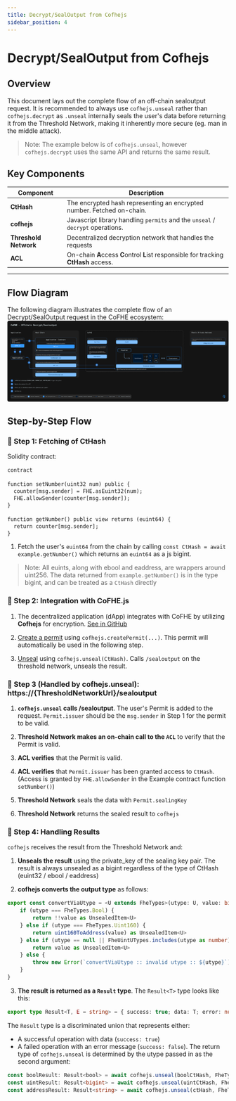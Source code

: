```yaml
---
title: Decrypt/SealOutput from Cofhejs
sidebar_position: 4
---
```


# Decrypt/SealOutput from Cofhejs

## Overview

This document lays out the complete flow of an off-chain sealoutput request. It is recommended to always use `cofhejs.unseal` rather than `cofhejs.decrypt` as `.unseal` internally seals the user's data before returning it from the Threshold Network, making it inherently more secure (eg. man in the middle attack).

> Note: The example below is of `cofhejs.unseal`, however `cofhejs.decrypt` uses the same API and returns the same result.

## Key Components

| Component             | Description                                                                          |
| --------------------- | ------------------------------------------------------------------------------------ |
| **CtHash**            | The encrypted hash representing an encrypted number. Fetched on-chain.               |
| **cofhejs**           | Javascript library handling `permits` and the `unseal` / `decrypt` operations.       |
| **Threshold Network** | Decentralized decryption network that handles the requests                           |
| **ACL**               | On-chain **A**ccess **C**ontrol **L**ist responsible for tracking **CtHash** access. |

---

## Flow Diagram

The following diagram illustrates the complete flow of an Decrypt/SealOutput request in the CoFHE ecosystem:
[![Diagram](../../../../static/img/assets/offChain_sealoutput_decrypt.svg)](../../../../static/img/assets/offChain_sealoutput_decrypt.svg)

## Step-by-Step Flow

### 📌 Step 1: Fetching of CtHash

Solidity contract:

```solidity
contract

function setNumber(uint32 num) public {
  counter[msg.sender] = FHE.asEuint32(num);
  FHE.allowSender(counter[msg.sender]);
}

function getNumber() public view returns (euint64) {
  return counter[msg.sender];
}
```

1. Fetch the user's `euint64` from the chain by calling `const CtHash = await example.getNumber()` which returns an `euint64` as a js bigint.

> Note: All euints, along with ebool and eaddress, are wrappers around uint256. The data returned from `example.getNumber()` is in the type bigint, and can be treated as a `CtHash` directly

### 📌 Step 2: Integration with CoFHE.js

1. The decentralized application (dApp) integrates with CoFHE by utilizing **Cofhejs** for encryption.
   [See in GitHub](https://github.com/FhenixProtocol/cofhejs)

2. [Create a permit](../../cofhejs/permits-management.md) using `cofhejs.createPermit(...)`. This permit will automatically be used in the following step.

3. [Unseal](./sealing-unsealing.md) using `cofhejs.unseal(CtHash)`. Calls `/sealoutput` on the threshold network, unseals the result.

### 📌 Step 3 (Handled by cofhejs.unseal): https://{ThresholdNetworkUrl}/sealoutput

1. **`cofhejs.unseal` calls /sealoutput**. The user's Permit is added to the request. `Permit.issuer` should be the `msg.sender` in Step 1 for the permit to be valid.

2. **Threshold Network makes an on-chain call to the `ACL`** to verify that the Permit is valid.

3. **ACL verifies** that the Permit is valid.

4. **ACL verifies** that `Permit.issuer` has been granted access to `CtHash`. (Access is granted by `FHE.allowSender` in the Example contract function `setNumber()`)

5. **Threshold Network** seals the data with `Permit.sealingKey`

6. **Threshold Network** returns the sealed result to `cofhejs`

### 📌 Step 4: Handling Results

`cofhejs` receives the result from the Threshold Network and:

1. **Unseals the result** using the private_key of the sealing key pair. The result is always unsealed as a bigint regardless of the type of CtHash (euint32 / ebool / eaddress)

2. **cofhejs converts the output type** as follows:

```typescript
export const convertViaUtype = <U extends FheTypes>(utype: U, value: bigint): UnsealedItem<U> => {
	if (utype === FheTypes.Bool) {
		return !!value as UnsealedItem<U>
	} else if (utype === FheTypes.Uint160) {
		return uint160ToAddress(value) as UnsealedItem<U>
	} else if (utype == null || FheUintUTypes.includes(utype as number)) {
		return value as UnsealedItem<U>
	} else {
		throw new Error(`convertViaUtype :: invalid utype :: ${utype}`)
	}
}
```

3. **The result is returned as a `Result` type**. The `Result<T>` type looks like this:

```typescript
export type Result<T, E = string> = { success: true; data: T; error: null } | { success: false; data: null; error: E }
```

The `Result` type is a discriminated union that represents either:

- A successful operation with data (`success: true`)
- A failed operation with an error message (`success: false`).
  The return type of `cofhejs.unseal` is determined by the utype passed in as the second argument:

```typescript
const boolResult: Result<bool> = await cofhejs.unseal(boolCtHash, FheTypes.Bool)
const uintResult: Result<bigint> = await cofhejs.unseal(uintCtHash, FheTypes.Uint32)
const addressResult: Result<string> = await cofhejs.unseal(ctHash, FheTypes.Address)
```
